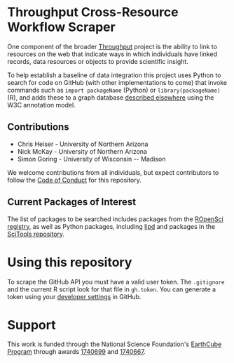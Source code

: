 # Throughput Cross-Resource Workflow Scraper

One component of the broader [Throughput](http://throughput-ec.github.io) project is the ability to link to resources on the web that indicate ways in which individuals have linked records, data resources or objects to provide scientific insight.

To help establish a baseline of data integration this project uses Python to search for code on GitHub (with other implementations to come) that invoke commands such as `import packageName` (Python) or `library(packageName)` (R), and adds these to a graph database [described elsewhere](http://throughput-ec.github.io/throughputdb/populate/case_study.html) using the W3C annotation model.

## Contributions

*   Chris Heiser - University of Northern Arizona
*   Nick McKay - University of Northern Arizona
*   Simon Goring - University of Wisconsin -- Madison

We welcome contributions from all individuals, but expect contributors to follow the [Code of Conduct](http://contributor-covenant.org/version/1/3/0/) for this repository.

## Current Packages of Interest

The list of packages to be searched includes packages from the [ROpenSci registry](https://raw.githubusercontent.com/ropensci/roregistry/master/registry.json), as well as Python packages, including [lipd](https://github.com/nickmckay/LiPD-utilities) and packages in the [SciTools repository](https://github.com/SciTools).

# Using this repository

To scrape the GitHub API you must have a valid user token.  The `.gitignore` and the current R script look for that file in `gh.token`.  You can generate a token using your [developer settings](https://developer.github.com/v3/guides/basics-of-authentication/) in GitHub.

# Support

This work is funded through the National Science Foundation's [EarthCube Program](http://earthcube.org) through awards [1740699](https://www.nsf.gov/awardsearch/showAward?AWD_ID=1740699) and [1740667](https://www.nsf.gov/awardsearch/showAward?AWD_ID=1740667).
